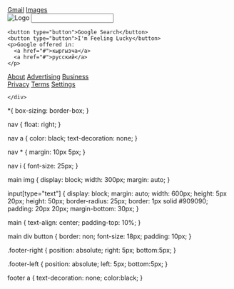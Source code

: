 <!DOCTYPE html>
<html lang="en">
<head>
  <title>Google</title>
  <link rel="stylesheet" href="style.css">
  <link rel="stylesheet" href="https://cdnjs.cloudflare.com/ajax/libs/font-awesome/6.4.2/css/all.min.css" integrity="sha512-z3gLpd7yknf1YoNbCzqRKc4qyor8gaKU1qmn+CShxbuBusANI9QpRohGBreCFkKxLhei6S9CQXFEbbKuqLg0DA==" crossorigin="anonymous" referrerpolicy="no-referrer" />
</head>
<body>

  <nav>
    <a href="#">Gmail</a>
    <a href="#">Images</a>
    <i class="fa-solid fa-ellipsis-vertical"></i>
    <i class="fa-solid fa-user"></i>
  </nav>

  <main>
    <img src="https://logos-world.net/wp-content/uploads/2020/09/Google-Logo.png" alt="Logo">
    <input type="text" name="" id="">

    <button type="button">Google Search</button>
    <button type="button">I'm Feeling Lucky</button>
    <p>Google offered in:
      <a href="#">кыргызча</a> 
      <a href="#">русский</a>
    </p>
  </main>

  <footer>
    <div class="footer-left">
      <a href="#">About</a>
      <a href="#">Advertising</a>
      <a href="#">Business</a>
    </div>
    <div class="footer-right">
    <a href="#">Privacy</a>
    <a href="#">Terms</a>
    <a href="#">Settings</a>
    </div>
    <div>

    </div>
  </footer>

</body>
</html>


*{
    box-sizing: border-box;
  }
  
  nav {
    float: right;
  }
  
  nav a {
    color: black;
    text-decoration: none;
  }
  
  nav * {
    margin: 10px 5px;
  }
  
  nav i {
    font-size: 25px;
  }
  
  main img {
    display: block;
    width: 300px;
    margin: auto;
  }
   

  input[type="text"] {
    display: block;
    margin: auto;
    width: 600px;
    height: 5px 20px;
    height: 50px;
    border-radius: 25px;
    border: 1px solid #909090;
    padding: 20px 20px;
    margin-bottom: 30px;
  }

  main {
    text-align: center;
    padding-top: 10%;
  }

  main div button {
    border: non;
    font-size: 18px;
    padding: 10px;
  }


  .footer-right {
    position: absolute;
    right: 5px;
    bottom:5px;
  }

  .footer-left {
    position: absolute;
    left: 5px;
    bottom:5px;
  }

  footer a {
    text-decoration: none;
    color:black;
  }
  
